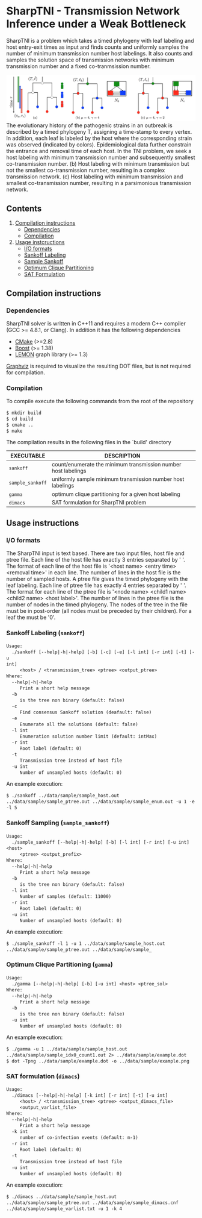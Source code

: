 # SharpTNI - Transmission Network Inference under a Weak Bottleneck

SharpTNI is a problem which takes a timed phylogeny with leaf labeling
and host entry-exit times as input and finds counts and uniformly
samples the number of minimum transmission number host labelings. It
also counts and samples the solution space of transmission networks with
minimum transmission number and a fixed co-tranmsission number.

![Overview of SharpTNI problem](overview.png)
The evolutionary history of the pathogenic strains in an outbreak is
described by a timed phylogeny T, assigning a time-stamp to
every vertex.
In addition, each leaf is labeled by the host where
the corresponding strain was observed (indicated by colors).
Epidemiological data further constrain the entrance and removal time of each host.
In the TNI problem, we seek a host labeling with minimum
transmission number and subsequently smallest co-transmission number.
(b) Host labeling with minimum transmission but not
the smallest co-transmission number, resulting in a complex
transmission network.
(c) Host labeling with minimum transmission and
smallest co-transmission number, resulting in a
parsimonious transmission network.


## Contents

  1. [Compilation instructions](#compilation)
     * [Dependencies](#dep)
     * [Compilation](#comp)
  2. [Usage instcructions](#usage)
     * [I/O formats](#io)
     * [Sankoff Labeling](#sankoff)
     * [Sample Sankoff](#sample)
     * [Optimum Clique Partitioning](#clique)
     * [SAT Formulation](#sat)

<a name="compilation"></a>
## Compilation instructions

<a name="dep"></a>
### Dependencies

SharpTNI solver is written in C++11 and requires a modern C++ compiler
(GCC >= 4.8.1, or Clang). In addition it has the following dependencies

* [CMake](http://www.cmake.org/) (>=2.8)
* [Boost](http://www.boost.org) (>= 1.38)
* [LEMON](http://lemon.cs.elte.hu/trac/lemon) graph library (>= 1.3)

[Graphviz](http://www.graphviz.org) is required to visualize the resulting DOT files, but is not required for compilation.

<!--In case [doxygen](http://www.stack.nl/~dimitri/doxygen/) is available, extended source code documentation will be generated.-->

<a name="comp"></a>
### Compilation

To compile execute the following commands from the root of the
repository

    $ mkdir build
    $ cd build
    $ cmake ..
    $ make

The compilation results in the following files in the `build' directory

EXECUTABLE       | DESCRIPTION
-----------------|-------------
`sankoff`        | count/enumerate the minimum transmission number host labelings
`sample_sankoff` | uniformly sample minimum transmission number host labelings
`gamma`          | optimum clique partitioning for a given host labeling
`dimacs`         | SAT formulation for SharpTNI problem

<a name="usage"></a>
## Usage instructions

<a name="io"></a>
### I/O formats

The SharpTNI input is text based. There are two input files, host file
and ptree file. Each line of the host file has exactly 3 entries separated by ' '.
The format of each line of the host file is '\<host name\> \<entry time\> \<removal time\>' in
each line. The number of lines in the host file is the number of sampled hosts.
A ptree file gives the timed phylogeny with the leaf labeling. Each line
of ptree file has exactly 4 entries separated by ' '. The
format for each line of the ptree file is '\<node name\> \<child1 name\> \<child2 name\> \<host label\>'. The number of lines in the ptree file is the number of nodes in the timed phylogeny. The nodes of the tree in the file must be in post-order (all nodes must be preceded by their children). For a leaf the <child name> must be '0'.

<a name="sankoff"></a>

###  Sankoff Labeling (`sankoff`)

	Usage:
	  ./sankoff [--help|-h|-help] [-b] [-c] [-e] [-l int] [-r int] [-t] [-u
	int]
	     <host> / <transmission_tree> <ptree> <output_ptree>
	Where:
	  --help|-h|-help
	     Print a short help message
	  -b
	     is the tree non binary (default: false)
	  -c
	     Find consensus Sankoff solution (deafault: false)
	  -e
	     Enumerate all the solutions (default: false)
	  -l int
	     Enumeration solution number limit (default: intMax)
	  -r int
	     Root label (default: 0)
	  -t
	     Transmission tree instead of host file
	  -u int
	     Number of unsampled hosts (default: 0)


An example execution:

    $ ./sankoff ../data/sample/sample_host.out ../data/sample/sample_ptree.out ../data/sample/sample_enum.out -u 1 -e -l 5

<a name="sample"></a>
### Sankoff Sampling (`sample_sankoff`)

	Usage:
	  ./sample_sankoff [--help|-h|-help] [-b] [-l int] [-r int] [-u int]
	<host>
	     <ptree> <output_prefix>
	Where:
	  --help|-h|-help
	     Print a short help message
	  -b
	     is the tree non binary (default: false)
	  -l int
	     Number of samples (default: 11000)
	  -r int
	     Root label (default: 0)
	  -u int
	     Number of unsampled hosts (default: 0)

An example execution:

    $ ./sample_sankoff -l 1 -u 1 ../data/sample/sample_host.out ../data/sample/sample_ptree.out ../data/sample/sample_


<a name="clique"></a>

### Optimum Clique Partitioning (`gamma`)

	Usage:
	  ./gamma [--help|-h|-help] [-b] [-u int] <host> <ptree_sol>
	Where:
	  --help|-h|-help
	     Print a short help message
	  -b
	     is the tree non binary (default: false)
	  -u int
	     Number of unsampled hosts (default: 0)

An example execution:

    $ ./gamma -u 1 ../data/sample/sample_host.out ../data/sample/sample_idx0_count1.out 2> ../data/sample/example.dot
    $ dot -Tpng ../data/sample/example.dot -o ../data/sample/example.png

<a name="sat"></a>

### SAT formulation (`dimacs`)

	Usage:
	  ./dimacs [--help|-h|-help] [-k int] [-r int] [-t] [-u int]
	     <host> / <transmission_tree> <ptree> <output_dimacs_file>
	     <output_varlist_file>
	Where:
	  --help|-h|-help
	     Print a short help message
	  -k int
	     number of co-infection events (default: m-1)
	  -r int
	     Root label (default: 0)
	  -t
	     Transmission tree instead of host file
	  -u int
	     Number of unsampled hosts (default: 0)

An example execution:

    $ ./dimacs ../data/sample/sample_host.out ../data/sample/sample_ptree.out ../data/sample/sample_dimacs.cnf ../data/sample/sample_varlist.txt -u 1 -k 4
